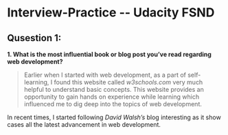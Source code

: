 # Interview-Practice -- Udacity FSND

## Qusestion 1:

**1.	What is the most influential book or blog post you’ve read regarding web development?**

> Earlier when I started with web development, as a part of self-learning, I found this website called _w3schools.com_ very much helpful to understand basic concepts. This website provides an opportunity to gain hands on experience while learning which influenced me to dig deep into the topics of web development. 

In recent times, I started following _David Walsh’s_ blog interesting as it show cases all the latest advancement in web development. 


